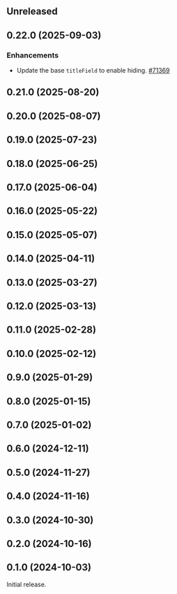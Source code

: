 <!-- Learn how to maintain this file at https://github.com/WordPress/gutenberg/tree/HEAD/packages#maintaining-changelogs. -->

## Unreleased

## 0.22.0 (2025-09-03)

### Enhancements

- Update the base `titleField` to enable hiding. [#71369](https://github.com/WordPress/gutenberg/pull/71369)

## 0.21.0 (2025-08-20)

## 0.20.0 (2025-08-07)

## 0.19.0 (2025-07-23)

## 0.18.0 (2025-06-25)

## 0.17.0 (2025-06-04)

## 0.16.0 (2025-05-22)

## 0.15.0 (2025-05-07)

## 0.14.0 (2025-04-11)

## 0.13.0 (2025-03-27)

## 0.12.0 (2025-03-13)

## 0.11.0 (2025-02-28)

## 0.10.0 (2025-02-12)

## 0.9.0 (2025-01-29)

## 0.8.0 (2025-01-15)

## 0.7.0 (2025-01-02)

## 0.6.0 (2024-12-11)

## 0.5.0 (2024-11-27)

## 0.4.0 (2024-11-16)

## 0.3.0 (2024-10-30)

## 0.2.0 (2024-10-16)

## 0.1.0 (2024-10-03)

Initial release.
